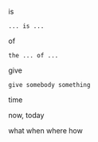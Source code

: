 



is

`... is ...` 



of

`the ... of ...`



give

`give somebody something`

time

now, today



what when where how